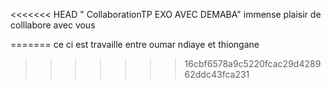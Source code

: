 <<<<<<< HEAD
" CollaborationTP EXO AVEC DEMABA"
immense plaisir de colllabore avec vous



=======
ce ci est travaille entre oumar ndiaye et thiongane
>>>>>>> 16cbf6578a9c5220fcac29d428962ddc43fca231
